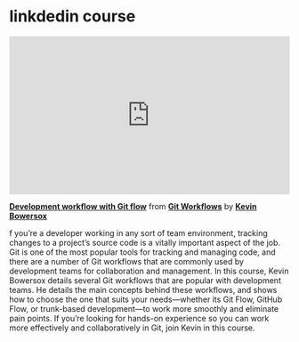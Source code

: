 <h1> linkdedin course </h1>

<div style="position:relative;height:0;padding-bottom:56.25%"><iframe width="640" height="360" src="https://www.linkedin.com/learning/embed/git-workflows/development-workflow-with-git-flow?autoplay=false&claim=AQETtJLrDvH0dAAAAZUT0ERvo9a4hLVr19HOD7TJQBXxUxTM7mZm9TQOQd2cc9FHV7mmyQm6J5w9CpcU2yzTqYZUnZB4E0OQfkbFMSxLnSua3rKP-rUSGEdheLSnwXY5GDutiVQMkE1chx8fw6c1dz6y5lrRD6HBbfdC5yF9vuRlKjy4GYjm2QrUdfFiqOVND6Ovmlx-EkVN0-XNXOJHhbUvkXVJUOp9c4uRgchjxG8Gw1OaULJno0tB5ArQMX7ubI6wvDc8sof1IvotmKeLwmVfzqMpHCppIfddRPWyv5WHWSv_4TYTTsiGeCuY-mc8ntFwoMrGBSF_zXZMHElmkpukdwsw7F9wrdXeXja8-yBAJ4nOP8zBbVVbZWalklFt3HkT9lBq-4vS-duACsjq7A38k-8ecdZT1tP1vKyUmKmxtkKhpS-Csb8dgg1wGOMvPJYZmjzG0SIuVhQ7jX1ET9GBMU9l8GlGkBcLqWJUVMlLWJqzIHOCNg00eHIppBqUUf_8cSJ4BJ6PT8lbXpB0sD0a6XeCRvihv0NgmYDe91JH3LM9ehWcvDtQOKtGJpE6FDJ0uiYTnWwkNy6mtK_aIkbm8wW7SGMV6c0PFe5WFBtUsIjQFH6NkuSN344f42CfOG-X7QGeIzWe8YoikUSy3RJZdhmPXQSQ3DdfnssmmZMusY8Zy8IrVykxspBRzMuPe32cXKkoRYhO207SSEGGPGRA4Ss8mRuHteXKPpc3Iepa4GRGQTuEZr_MJ72K8bdnoVPLwlzUBXl9bSDEg-hFGwB47xefd36n74A_uVvMCXR3rdMGAYpbVB9RRx5Xr0JlD4hJOACA2Hu0_aJj3wqeWDH97-qeZBThsrmuYgQ648khKd9ToKoy-T_KWxg58xm_WfpPXexFc7MBZrvkd2L8clqwYtWxZ82Xnrvj6lzN45ALSP_YYuGUtTiu6riATDUrlgl44P_yfiair-zpZ72cMppb9OdFqHDGnGNuW3OXdwOQnVavB5nm1CBHHADcG81Kce7FvVRRu6ACW0PRy7lqXOiTWMjqYA-PRVBs3oSSBx_IHW47YgOBqswUv1-mAvwWS5t9SCRrkh-Onk7YGHkc-Uoq1WmxrWxYfBEVCE9grdgo4frxIBFi7cX4E1rsDrmPdyX5FAZ7oqjcUPvlq6H3VvHJGcOCUeVtBHuBa1_YOfi81quhWWufTBYgGzfP_CE8qMnzbQ" mozallowfullscreen="true" webkitallowfullscreen="true" allowfullscreen="true" frameborder="0" style="position:absolute;width:100%;height:100%;left:0"></iframe></div><p><strong><a href="https://www.linkedin.com/learning/git-workflows/development-workflow-with-git-flow?trk=embed_lil">Development workflow with Git flow</a></strong> from <strong><a href="https://www.linkedin.com/learning/git-workflows?trk=embed_lil">Git Workflows</a></strong> by <strong><a href="https://www.linkedin.com/learning/instructors/kevin-bowersox?trk=embed_lil">Kevin Bowersox</a></strong></p>

f you’re a developer working in any sort of team environment, tracking changes to a project’s source code is a vitally important aspect of the job. Git is one of the most popular tools for tracking and managing code, and there are a number of Git workflows that are commonly used by development teams for collaboration and management. In this course, Kevin Bowersox details several Git workflows that are popular with development teams. He details the main concepts behind these workflows, and shows how to choose the one that suits your needs—whether its Git Flow, GitHub Flow, or trunk-based development—to work more smoothly and eliminate pain points. If you’re looking for hands-on experience so you can work more effectively and collaboratively in Git, join Kevin in this course.
